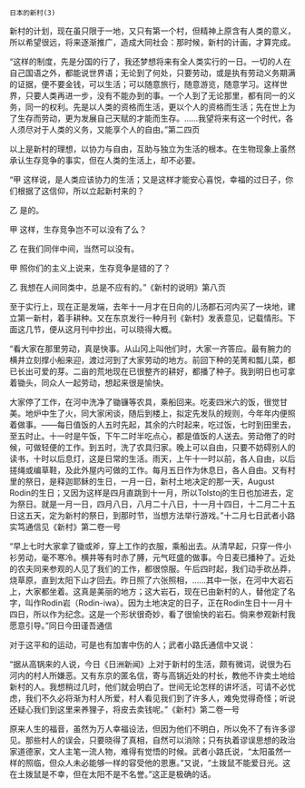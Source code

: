     日本的新村(3) 

   新村的计划，现在虽只限于一地，又只有第一个村，但精神上原含有人类的意义，所以希望很远，将来逐渐推广，造成大同社会：那时候，新村的计画，才算完成。

   “这样的制度，先是分国的行了，我还梦想将来有全人类实行的一日。一切的人在自己国语之外，都能说世界语；无论到了何处，只要劳动，或是执有劳动义务期满的证据，便不要金钱，可以生活；可以随意旅行，随意游览，随意学习。这样世界，只要人类再进一步，没有不能办到的事。一个人到了无论那里，都有同一的义务，同一的权利。先是以人类的资格而生活，更以个人的资格而生活；先在世上为了生存而劳动，更为发展自己天赋的才能而生存。……我望将来有这一个时代，各人须尽对于人类的义务，又能享个人的自由。”第二四页

   以上是新村的理想，以协力与自由，互助与独立为生活的根本。在生物现象上虽然承认生存竞争的事实，但在人类的生活上，却不必要。

   “甲 这样说，是人类应该协力的生活；又是这样才能安心喜悦，幸福的过日子，你们根据了这信仰，所以立起新村来的？

   乙 是的。

   甲 这样，生存竞争岂不可以没有了么？

   乙 在我们同伴中间，当然可以没有。

   甲 照你们的主义上说来，生存竞争是错的了？

   乙 我想在人间同类中，总是不应有的。”《新村的说明》第八页

   至于实行上，现在正是发端，去年十一月才在日向的儿汤郡石河内买了一块地，建立第一新村，着手耕种。又在东京发行一种月刊《新村》发表意见，记载情形。下面这几节，便从这月刊中抄出，可以晓得大概。

   “看大家在那里劳动，真是快事。从山冈上叫他们时，大家一齐答应。最有腕力的横井立刻撑小船来迎，渡过河到了大家劳动的地方。前回下种的芜菁和瓢儿菜，都已长出可爱的芽。二亩的荒地现在已很整齐的耕好，都播了种子。我到明日也可拿着锄头，同众人一起劳动，想起来很是愉快。

   大家停了工作，在河中洗净了锄镰等农具，乘船回来。吃麦四米六的饭，很觉甘美。地炉中生了火，同大家闲谈，随后到楼上，拟定先发队的规则，今年年内便照着做事。——每日值饭的人五时先起，其余的六时起来，吃过饭，七时到田里去，至五时止。十一时是午饭，下午二时半吃点心，都是值饭的人送去。劳动倦了的时候，可做轻便的工作。到五时，洗了农具归家。晚上可以自由，只要不妨碍别人的读书，十时以后息灯，这是日常的生活。雨天，上午十一时以前，各人自由，以后搓绳或编草鞋，及此外屋内可做的工作。每月五日作为休息日，各人自由。又有村里的祭日，是释迦耶稣的生日，一月一日，新村土地决定的那一天，August Rodin的生日；又因为这样是四月直跳到十一月，所以Tolstoj的生日也加进去，定为祭日。就是一月一日，四月八日，八月二十八日，十一月十四日，十二月二十五日这五天，定为新村的祭日，到那时节，当想方法举行游戏。”十二月七日武者小路实笃通信见《新村》第二卷一号

   “早上七时大家拿了锄或斧，穿上工作的衣服，乘船出去。从清早起，只穿一件小衫劳动，毫不寒冷。横井等有时赤了膊，元气旺盛的做事。今日麦已播种了。近处的农夫同来参观的人见了我们的工作，都很惊服。午后四时起，我们动手砍丛莽，烧草原，直到太阳下山才回去。昨日照了六张照相，……其中一张，在河中大岩石上，大家都坐着。这真是美丽的地方；这大岩石，现在已由新村的人，替他定了名字，叫作Rodin岩（Rodin-iwa）。因为土地决定的日子，正在Rodin生日十一月十四日，所以作为纪念。这是一个形状很奇妙，看了很愉快的岩石。倘来参观新村我愿意引导。”同日今田谨吾通信

   对于这平和的运动，可是也有加害中伤的人；武者小路氏通信中又说：

   “据从高锅来的人说，今日《日洲新闻》上对于新村的生活，颇有微词，说很为石河内的村人所嫌恶。又有东京的匿名信，寄与高锅近处的村长，教他不许卖土地给新村的人。我想稍过几时，他们就会明白了。世间无论怎样的讲坏活，可请不必忧虑，我们不久必将渐为村人所爱，村人看见我们到了许多人，难免觉得奇怪；听说还疑心我们到这里来养狸子，将皮去卖钱呢。”《新村》第二卷一号

   原来人生的福音，虽然为万人幸福设法，但因为他们不明白，所以免不了有许多谬见。那些村人的误会，只要晓得了真相，自然可以消除；只有执着谬误思想的政治家道德家，文人主笔一流人物，难得有觉悟的时候。武者小路氏说，“太阳虽然一样的照临，但众人未必能够一样的容受他的恩惠。”又说，“土拨鼠不能爱日光。这在土拨鼠是不幸，但在太阳不是不名誉。”这正是极确的话。

